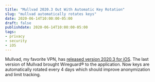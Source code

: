 ```yaml
---
title: "Mullvad 2020.3 Out With Automatic Key Rotation"
slug: "mullvad automatically rotates keys"
date: 2020-06-14T10:00:00-05:00
draft: false
publishdate: 2020-06-14T10:00:00-05:00
tags:
- privacy
- security
- iOS
---
```


Mullvad, my favorite VPN, has [released version 2020.3 for iOS][1]. The last version of Mullvad brought Wireguard&reg; to the application. Now keys are automatically rotated every 4 days which should improve anonymization and limit tracking.

[1]: https://mullvad.net/en/blog/2020/6/12/automatic-key-rotation-new-ios-version-20203/
